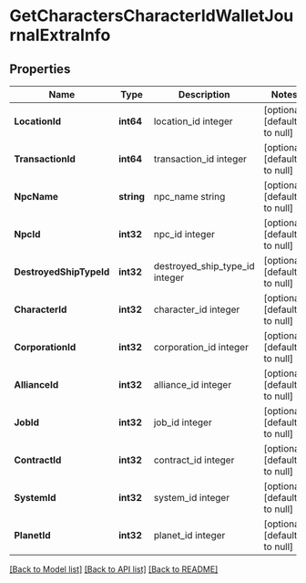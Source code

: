# GetCharactersCharacterIdWalletJournalExtraInfo

## Properties
Name | Type | Description | Notes
------------ | ------------- | ------------- | -------------
**LocationId** | **int64** | location_id integer | [optional] [default to null]
**TransactionId** | **int64** | transaction_id integer | [optional] [default to null]
**NpcName** | **string** | npc_name string | [optional] [default to null]
**NpcId** | **int32** | npc_id integer | [optional] [default to null]
**DestroyedShipTypeId** | **int32** | destroyed_ship_type_id integer | [optional] [default to null]
**CharacterId** | **int32** | character_id integer | [optional] [default to null]
**CorporationId** | **int32** | corporation_id integer | [optional] [default to null]
**AllianceId** | **int32** | alliance_id integer | [optional] [default to null]
**JobId** | **int32** | job_id integer | [optional] [default to null]
**ContractId** | **int32** | contract_id integer | [optional] [default to null]
**SystemId** | **int32** | system_id integer | [optional] [default to null]
**PlanetId** | **int32** | planet_id integer | [optional] [default to null]

[[Back to Model list]](../README.md#documentation-for-models) [[Back to API list]](../README.md#documentation-for-api-endpoints) [[Back to README]](../README.md)



